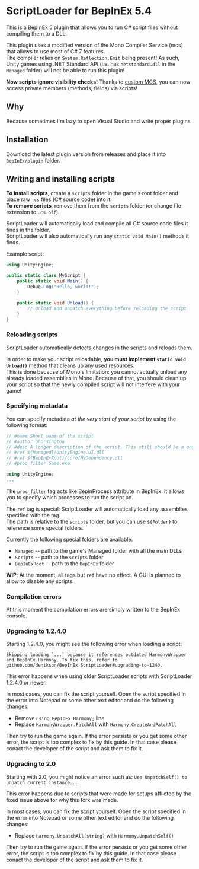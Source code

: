 # ScriptLoader for BepInEx 5.4

This is a BepInEx 5 plugin that allows you to run C# script files without compiling them to a DLL.

This plugin uses a modified version of the Mono Compiler Service (mcs) that allows to use most of C# 7 features.  
The compiler relies on `System.Reflection.Emit` being present! As such, Unity games using .NET Standard API (i.e. has `netstandard.dll` in the `Managed` folder) 
will not be able to run this plugin!

**Now scripts ignore visibility checks!** Thanks to [custom MCS](https://github.com/denikson/mcs-unity), you can now access private members (methods, fields) via scripts!

## Why

Because sometimes I'm lazy to open Visual Studio and write proper plugins.

## Installation

Download the latest plugin version from releases and place it into `BepInEx/plugin` folder.

## Writing and installing scripts

**To install scripts**, create a `scripts` folder in the game's root folder and place raw `.cs` files (C# source code) into it.  
**To remove scripts**, remove them from the `scripts` folder (or change file extension to `.cs.off`).

ScriptLoader will automatically load and compile all C# source code files it finds in the folder.  
ScriptLoader will also automatically run any `static void Main()` methods it finds.

Example script:

```csharp
using UnityEngine;

public static class MyScript {
    public static void Main() {
        Debug.Log("Hello, world!");
    }

    public static void Unload() {
        // Unload and unpatch everything before reloading the script
    }
}
```

### Reloading scripts

ScriptLoader automatically detects changes in the scripts and reloads them.  

In order to make your script reloadable, **you must implement `static void Unload()`** method that cleans up any used resources.  
This is done because of Mono's limitation: you cannot actually unload any already loaded assemblies in Mono. Because of that, you should 
clean up your script so that the newly compiled script will not interfere with your game!

### Specifying metadata

You can specify metadata *at the very start of your script* by using the following format:

```csharp
// #name Short name of the script
// #author ghorsington
// #desc A longer description of the script. This still should be a one-liner.
// #ref ${Managed}/UnityEngine.UI.dll
// #ref ${BepInExRoot}/core/MyDependency.dll
// #proc_filter Game.exe

using UnityEngine;
...
```

The `proc_filter` tag acts like BepinProcess attribute in BepInEx: it allows you to specify which processes to run the script on.

The `ref` tag is special: ScriptLoader will automatically load any assemblies specified with the tag.  
The path is relative to the `scripts` folder, but you can use `${Folder}` to reference some special folders.

Currently the following special folders are available:

* `Managed` -- path to the game's Managed folder with all the main DLLs
* `Scripts` -- path to the `scripts` folder
* `BepInExRoot` -- path to the `BepInEx` folder

**WIP**: At the moment, all tags but `ref` have no effect. A GUI is planned to allow to disable any scripts.

### Compilation errors

At this moment the compilation errors are simply written to the BepInEx console.

### Upgrading to 1.2.4.0

Starting 1.2.4.0, you might see the following error when loading a script:

```
Skipping loading `...` because it references outdated HarmonyWrapper and BepInEx.Harmony. To fix this, refer to github.com/denikson/BepInEx.ScriptLoader#upgrading-to-1240.
```

This error happens when using older ScriptLoader scripts with ScriptLoader 1.2.4.0 or newer.

In most cases, you can fix the script yourself. Open the script specified in the error into Notepad or some other text editor and do the following changes:

* Remove `using BepInEx.Harmony;` line
* Replace `HarmonyWrapper.PatchAll` with `Harmony.CreateAndPatchAll`

Then try to run the game again. If the error persists or you get some other error, the script is too complex to fix by this guide. In that case please conact the developer of the script and ask them to fix it.

### Upgrading to 2.0

Starting with 2.0, you might notice an error such as: `Use UnpatchSelf() to unpatch current instance...`

This error happens due to scripts that were made for setups afflicted by the fixed issue above for why this fork was made.

In most cases, you can fix the script yourself. Open the script specified in the error into Notepad or some other text editor and do the following changes:

* Replace `Harmony.UnpatchAll(string)` with `Harmony.UnpatchSelf()`

Then try to run the game again. If the error persists or you get some other error, the script is too complex to fix by this guide. In that case please conact the developer of the script and ask them to fix it.
